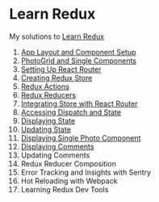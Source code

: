 # Learn Redux
My solutions to [Learn Redux](https://learnredux.com/)

1. [App Layout and Component Setup](https://github.com/ijlee2/Learn-Redux/tree/master/01%20-%20App%20Layout%20and%20Component%20Setup/)
2. [PhotoGrid and Single Components](https://github.com/ijlee2/Learn-Redux/tree/master/02%20-%20PhotoGrid%20and%20Single%20Components/)
3. [Setting Up React Router](https://github.com/ijlee2/Learn-Redux/tree/master/03%20-%20Setting%20Up%20React%20Router/)
4. [Creating Redux Store](https://github.com/ijlee2/Learn-Redux/tree/master/04%20-%20Creating%20Redux%20Store/)
5. [Redux Actions](https://github.com/ijlee2/Learn-Redux/tree/master/05%20-%20Redux%20Actions/)
6. [Redux Reducers](https://github.com/ijlee2/Learn-Redux/tree/master/06%20-%20Redux%20Reducers/)
7. [Integrating Store with React Router](https://github.com/ijlee2/Learn-Redux/tree/master/07%20-%20Integrating%20Store%20with%20React%20Router/)
8. [Accessing Dispatch and State](https://github.com/ijlee2/Learn-Redux/tree/master/08%20-%20Accessing%20Dispatch%20and%20State/)
9. [Displaying State](https://github.com/ijlee2/Learn-Redux/tree/master/09%20-%20Displaying%20State/)
10. [Updating State](https://github.com/ijlee2/Learn-Redux/tree/master/10%20-%20Updating%20State/)
11. [Displaying Single Photo Component](https://github.com/ijlee2/Learn-Redux/tree/master/11%20-%20Displaying%20Single%20Photo%20Component/)
12. [Displaying Comments](https://github.com/ijlee2/Learn-Redux/tree/master/12%20-%20Displaying%20Comments/)
13. Updating Comments
14. Redux Reducer Composition
15. Error Tracking and Insights with Sentry
16. Hot Reloading with Webpack
17. Learning Redux Dev Tools

